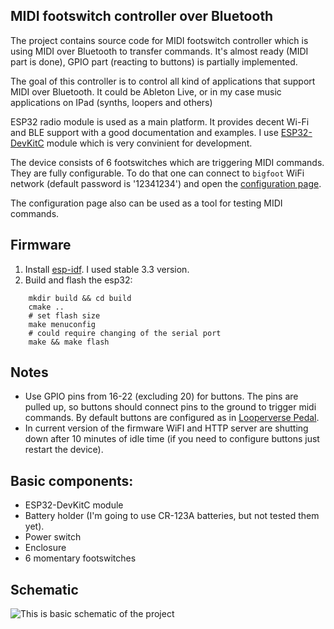 MIDI footswitch controller over Bluetooth
------------------------------------------

The project contains source code for MIDI footswitch controller which is using
MIDI over Bluetooth to transfer commands. It's almost ready (MIDI part is done),
GPIO part (reacting to buttons) is partially implemented.

The goal of this controller is to control all kind of applications that
support MIDI over Bluetooth. It could be Ableton Live, or in my case music
applications on IPad (synths, loopers and others)

ESP32 radio module is used as a main platform. It provides decent
Wi-Fi and BLE support with a good documentation and examples. I use
[ESP32-DevKitC](https://www.espressif.com/en/products/hardware/esp32-devkitc/overview)
module which is very convinient for development.

The device consists of 6 footswitches which are triggering MIDI commands. They
are fully configurable. To do that one can connect to `bigfoot` WiFi network
(default password is '12341234') and open the [configuration page](http://192.168.4.2).

The configuration page also can be used as a tool for testing MIDI commands.

Firmware
--------

1) Install [esp-idf](https://docs.espressif.com/projects/esp-idf/en/stable/get-started/index.html#get-esp-idf).
I used stable 3.3 version.
2) Build and flash the esp32:
```
    mkdir build && cd build
    cmake ..
    # set flash size
    make menuconfig
    # could require changing of the serial port
    make && make flash
```

Notes
------

* Use GPIO pins from 16-22 (excluding 20) for buttons. The pins are pulled up,
so buttons should connect pins to the ground to trigger midi commands. By default
buttons are configured as in [Looperverse Pedal](https://www.youtube.com/watch?v=bb-JcCgHaWg).
* In current version of the firmware WiFI and HTTP server are shutting down after
10 minutes of idle time (if you need to configure buttons just restart the device).

Basic components:
-----------------

* ESP32-DevKitC module
* Battery holder (I'm going to use CR-123A batteries, but not tested them yet).
* Power switch
* Enclosure
* 6 momentary footswitches

Schematic
----------

![This is basic schematic of the project](https://umarta.com/scr/umqbbmcinnpxykzwyohl.png)
